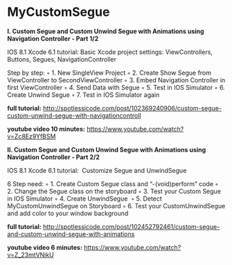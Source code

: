 MyCustomSegue
=============


<strong>I. Custom Segue and Custom Unwind Segue with Animations using Navigation Controller - Part 1/2 </strong>

IOS 8.1 Xcode 6.1 tutorial:  Basic Xcode project settings: ViewControllers, Buttons, Segues, NavigationController

Step by step:
	◦	1. New SingleView Project
	◦	2. Create Show Segue from ViewController to SecondViewController
	◦	3. Embed Navigation Controller in first ViewController
	◦	4. Send Data with Segue
	◦	5. Test in IOS Simulator
	◦	6. Create Unwind Segue
	◦	7. Test in IOS Simulator again

<strong>full tutorial:</strong> http://spotlessicode.com/post/102369240906/custom-segue-custom-unwind-segue-with-navigationcontroll

<strong>youtube video 10 minutes:</strong> https://www.youtube.com/watch?v=Zc8Ez9YfBSM


<strong>II. Custom Segue and Custom Unwind Segue with Animations using Navigation Controller - Part 2/2</strong>

IOS 8.1 Xcode 6.1 tutorial:  Customize Segue and UnwindSegue

6 Step need:
	◦	1. Create Custom Segue class and “-(void)perform” code
	◦	2. Change the Segue class on the storyboard
	◦	3. Test your Custom Segue in IOS Simulator
	◦	4. Create UnwindSegue 
	◦	5. Detect MyCustomUnwindSegue on Storyboard
	◦	6. Test your CustomUnwindSegue and add color to your window background

<strong>full tutorial:</strong> http://spotlessicode.com/post/102452792461/custom-segue-and-custom-unwind-segue-with-animations

<strong>youtube video 6 minutes:</strong> https://www.youtube.com/watch?v=Z_23mtVNikU
